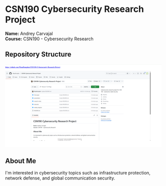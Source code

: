 # CSN190 Cybersecurity Research Project

**Name:** Andrey Carvajal  
**Course:** CSN190 - Cybersecurity Research

## Repository Structure

![GitHub Repository Screenshot](research-notes/images/github10.PNG)

## About Me

I'm interested in cybersecurity topics such as infrastructure protection, network defense, and global communication security.
